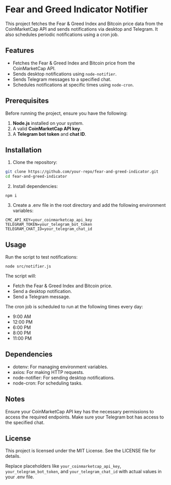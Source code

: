 # Fear and Greed Indicator Notifier

This project fetches the Fear & Greed Index and Bitcoin price data from the CoinMarketCap API and sends notifications via desktop and Telegram. It also schedules periodic notifications using a cron job.

## Features

- Fetches the Fear & Greed Index and Bitcoin price from the CoinMarketCap API.
- Sends desktop notifications using `node-notifier`.
- Sends Telegram messages to a specified chat.
- Schedules notifications at specific times using `node-cron`.

## Prerequisites

Before running the project, ensure you have the following:

1. **Node.js** installed on your system.
2. A valid **CoinMarketCap API key**.
3. A **Telegram bot token** and **chat ID**.

## Installation

1. Clone the repository:
```bash
git clone https://github.com/your-repo/fear-and-greed-indicator.git
cd fear-and-greed-indicator
``` 

2. Install dependencies:
```
npm i
```

3. Create a .env file in the root directory and add the following environment variables:
```
CMC_API_KEY=your_coinmarketcap_api_key
TELEGRAM_TOKEN=your_telegram_bot_token
TELEGRAM_CHAT_ID=your_telegram_chat_id
```

## Usage
Run the script to test notifications:

```
node src/notifier.js
```

The script will:

- Fetch the Fear & Greed Index and Bitcoin price.
- Send a desktop notification.
- Send a Telegram message.

The cron job is scheduled to run at the following times every day:

- 9:00 AM
- 12:00 PM
- 6:00 PM
- 8:00 PM
- 11:00 PM

## Dependencies
- dotenv: For managing environment variables.
- axios: For making HTTP requests.
- node-notifier: For sending desktop notifications.
- node-cron: For scheduling tasks.

## Notes

Ensure your CoinMarketCap API key has the necessary permissions to access the required endpoints.
Make sure your Telegram bot has access to the specified chat.

## License
This project is licensed under the MIT License. See the LICENSE file for details.

Replace placeholders like `your_coinmarketcap_api_key`, `your_telegram_bot_token`, and `your_telegram_chat_id` with actual values in your .env file.